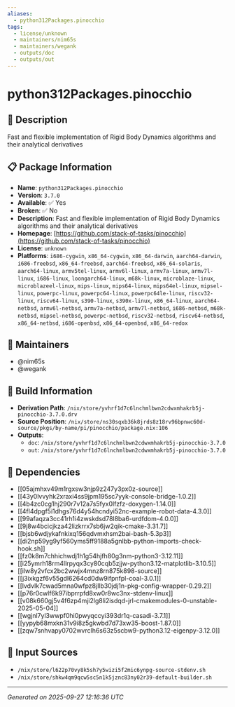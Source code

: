```yaml
---
aliases:
  - python312Packages.pinocchio
tags:
  - license/unknown
  - maintainers/nim65s
  - maintainers/wegank
  - outputs/doc
  - outputs/out
---
```


# python312Packages.pinocchio

## 📝 Description

Fast and flexible implementation of Rigid Body Dynamics algorithms and their analytical derivatives

## 📋 Package Information

- **Name**: `python312Packages.pinocchio`
- **Version**: `3.7.0`
- **Available**: ✅ Yes
- **Broken**: ✅ No
- **Description**: Fast and flexible implementation of Rigid Body Dynamics algorithms and their analytical derivatives
- **Homepage**: [https://github.com/stack-of-tasks/pinocchio](https://github.com/stack-of-tasks/pinocchio)
- **License**: `unknown`
- **Platforms**: `i686-cygwin`, `x86_64-cygwin`, `x86_64-darwin`, `aarch64-darwin`, `i686-freebsd`, `x86_64-freebsd`, `aarch64-freebsd`, `x86_64-solaris`, `aarch64-linux`, `armv5tel-linux`, `armv6l-linux`, `armv7a-linux`, `armv7l-linux`, `i686-linux`, `loongarch64-linux`, `m68k-linux`, `microblaze-linux`, `microblazeel-linux`, `mips-linux`, `mips64-linux`, `mips64el-linux`, `mipsel-linux`, `powerpc-linux`, `powerpc64-linux`, `powerpc64le-linux`, `riscv32-linux`, `riscv64-linux`, `s390-linux`, `s390x-linux`, `x86_64-linux`, `aarch64-netbsd`, `armv6l-netbsd`, `armv7a-netbsd`, `armv7l-netbsd`, `i686-netbsd`, `m68k-netbsd`, `mipsel-netbsd`, `powerpc-netbsd`, `riscv32-netbsd`, `riscv64-netbsd`, `x86_64-netbsd`, `i686-openbsd`, `x86_64-openbsd`, `x86_64-redox`
## 👥 Maintainers

- @nim65s
- @wegank


## 🔧 Build Information

- **Derivation Path**: `/nix/store/yvhrf1d7c6lnchmlbwn2cdwxmhakrb5j-pinocchio-3.7.0.drv`
- **Source Position**: `/nix/store/ns30sqxb36k8jrds8z18rv96bpnwc60d-source/pkgs/by-name/pi/pinocchio/package.nix:106`
- **Outputs**:
  - `doc`:  `/nix/store/yvhrf1d7c6lnchmlbwn2cdwxmhakrb5j-pinocchio-3.7.0`
  - `out`:  `/nix/store/yvhrf1d7c6lnchmlbwn2cdwxmhakrb5j-pinocchio-3.7.0`

## 🔗 Dependencies

- [[05ajmhxv49m1rgxsw3njp9z247y3px0z-source]]
- [[43y0lvvyhk2xraxi4ss9jpm195sc7yyk-console-bridge-1.0.2]]
- [[4b4zc0cg1hj290r7v12a7s5fyx0lfzfz-doxygen-1.14.0]]
- [[4fl4dpgf5i1dhgs76d4y54hcndyi52nc-example-robot-data-4.3.0]]
- [[99afaqza3cc41rh1i4zwskdsd78l8ba6-urdfdom-4.0.0]]
- [[9j8w4bcicjkza42lizkrrx7sb6jw2qik-cmake-3.31.7]]
- [[bjsb6wdjykafnkixq156qdvmxhsm2bai-bash-5.3p3]]
- [[di2np59yg9yf560yms5ff9188a5gnlbb-python-imports-check-hook.sh]]
- [[fz0k8m7chhichwdj1h1g54hjfh80g3nm-python3-3.12.11]]
- [[i25ymrh18rm4llrpyqx3cy80cqb5zjjw-python3.12-matplotlib-3.10.5]]
- [[ilw8y2vfcx2bc2wwjx4mnz8rn875k898-source]]
- [[j3ixkgzf6v55gdl6264cd0dw9ifpnfpl-coal-3.0.1]]
- [[lvdvlk7cwad5mna0wfpz8jllb30jdj1n-pkg-config-wrapper-0.29.2]]
- [[p76r0cwlf6k97ibprrpfd8xw0r8wc3nx-stdenv-linux]]
- [[v08k660gj5v4f6zp4mji2lg8li2isdqd-jrl-cmakemodules-0-unstable-2025-05-04]]
- [[wgjnl7yl3wwpf0hi0pwyqccyi393dr1q-casadi-3.7.1]]
- [[yypyb68mxkn31v9i8z5gkwbd7d73xw35-boost-1.87.0]]
- [[zqw7snhvapy0702wvrclh6s63z5scbw9-python3.12-eigenpy-3.12.0]]

## 📁 Input Sources

- `/nix/store/l622p70vy8k5sh7y5wizi5f2mic6ynpg-source-stdenv.sh`
- `/nix/store/shkw4qm9qcw5sc5n1k5jznc83ny02r39-default-builder.sh`

---
*Generated on 2025-09-27 12:16:36 UTC*
